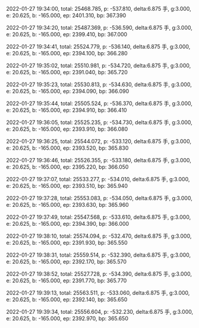2022-01-27 19:34:00, total: 25468.785, p: -537.810, delta:6.875 手, g:3.000, e: 20.625, b: -165.000, ep: 2401.310, bp: 367.390

2022-01-27 19:34:20, total: 25487.369, p: -536.590, delta:6.875 手, g:3.000, e: 20.625, b: -165.000, ep: 2399.410, bp: 367.000

2022-01-27 19:34:41, total: 25524.779, p: -536.140, delta:6.875 手, g:3.000, e: 20.625, b: -165.000, ep: 2394.100, bp: 366.280

2022-01-27 19:35:02, total: 25510.981, p: -534.720, delta:6.875 手, g:3.000, e: 20.625, b: -165.000, ep: 2391.040, bp: 365.720

2022-01-27 19:35:23, total: 25530.813, p: -534.630, delta:6.875 手, g:3.000, e: 20.625, b: -165.000, ep: 2394.090, bp: 366.090

2022-01-27 19:35:44, total: 25505.524, p: -536.370, delta:6.875 手, g:3.000, e: 20.625, b: -165.000, ep: 2394.910, bp: 366.410

2022-01-27 19:36:05, total: 25525.235, p: -534.730, delta:6.875 手, g:3.000, e: 20.625, b: -165.000, ep: 2393.910, bp: 366.080

2022-01-27 19:36:25, total: 25544.072, p: -533.120, delta:6.875 手, g:3.000, e: 20.625, b: -165.000, ep: 2393.520, bp: 365.830

2022-01-27 19:36:46, total: 25526.355, p: -533.180, delta:6.875 手, g:3.000, e: 20.625, b: -165.000, ep: 2395.220, bp: 366.050

2022-01-27 19:37:07, total: 25533.277, p: -534.010, delta:6.875 手, g:3.000, e: 20.625, b: -165.000, ep: 2393.510, bp: 365.940

2022-01-27 19:37:28, total: 25553.083, p: -534.050, delta:6.875 手, g:3.000, e: 20.625, b: -165.000, ep: 2393.630, bp: 365.960

2022-01-27 19:37:49, total: 25547.568, p: -533.610, delta:6.875 手, g:3.000, e: 20.625, b: -165.000, ep: 2394.390, bp: 366.000

2022-01-27 19:38:10, total: 25574.094, p: -532.470, delta:6.875 手, g:3.000, e: 20.625, b: -165.000, ep: 2391.930, bp: 365.550

2022-01-27 19:38:31, total: 25559.514, p: -532.390, delta:6.875 手, g:3.000, e: 20.625, b: -165.000, ep: 2392.170, bp: 365.570

2022-01-27 19:38:52, total: 25527.728, p: -534.390, delta:6.875 手, g:3.000, e: 20.625, b: -165.000, ep: 2391.770, bp: 365.770

2022-01-27 19:39:13, total: 25563.511, p: -533.060, delta:6.875 手, g:3.000, e: 20.625, b: -165.000, ep: 2392.140, bp: 365.650

2022-01-27 19:39:34, total: 25556.604, p: -532.230, delta:6.875 手, g:3.000, e: 20.625, b: -165.000, ep: 2392.970, bp: 365.650